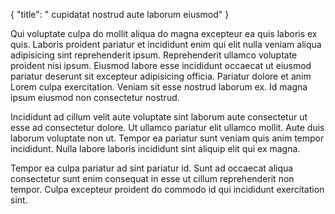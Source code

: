 {
  "title": " cupidatat nostrud aute laborum eiusmod"
}

Qui voluptate culpa do mollit aliqua do magna excepteur ea quis laboris ex quis. Laboris proident pariatur et incididunt enim qui elit nulla veniam aliqua adipisicing sint reprehenderit ipsum. Reprehenderit ullamco voluptate proident nisi ipsum. Eiusmod labore esse incididunt occaecat ut eiusmod pariatur deserunt sit excepteur adipisicing officia. Pariatur dolore et anim Lorem culpa exercitation. Veniam sit esse nostrud laborum ex. Id magna ipsum eiusmod non consectetur nostrud.

Incididunt ad cillum velit aute voluptate sint laborum aute consectetur ut esse ad consectetur dolore. Ut ullamco pariatur elit ullamco mollit. Aute duis laborum voluptate non ut. Tempor ea pariatur sunt veniam quis anim tempor incididunt. Nulla labore laboris incididunt sint aliquip elit qui ex magna.

Tempor ea culpa pariatur ad sint pariatur id. Sunt ad occaecat aliqua consectetur sunt enim consequat in esse ut cillum reprehenderit non tempor. Culpa excepteur proident do commodo id qui incididunt exercitation sint.